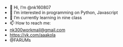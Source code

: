 - 👋 Hi, I’m @nk160807
- 👀 I’m interested in programming on Python, Javascript
- 🌱 I’m currently learning in nine class
- 📫 How to reach me:
-  nk300workmail@gmail.com
-  https://vk.com/aaakola
-  @FARUMs
